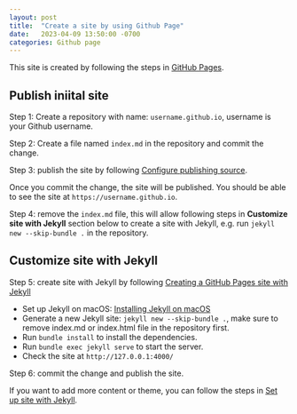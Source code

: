 ```yaml
---
layout: post
title:  "Create a site by using Github Page"
date:   2023-04-09 13:50:00 -0700
categories: Github page
---
```


This site is created by following the steps in [GitHub Pages](https://docs.github.com/en/pages).

## Publish iniital site
Step 1: Create a repository with name: `username.github.io`, username is your Github username.

Step 2: Create a file named `index.md` in the repository and commit the change.

Step 3: publish the site by following [Configure publishing source](https://docs.github.com/en/pages/getting-started-with-github-pages/configuring-a-publishing-source-for-your-github-pages-site).

Once you commit the change, the site will be published. You should be able to see the site at `https://username.github.io`.

Step 4: remove the `index.md` file, this will allow following steps in **Customize site with Jekyll** section below to create a site with Jekyll, e.g. run `jekyll new --skip-bundle .` in the repository.

## Customize site with Jekyll
Step 5: create site with Jekyll by following [Creating a GitHub Pages site with Jekyll](https://docs.github.com/en/pages/setting-up-a-github-pages-site-with-jekyll/creating-a-github-pages-site-with-jekyll)

- Set up Jekyll on macOS: [Installing Jekyll on macOS](https://jekyllrb.com/docs/installation/macos/)
- Generate a new Jekyll site: `jekyll new --skip-bundle .`, make sure to remove index.md or index.html file in the repository first.
- Run `bundle install` to install the dependencies.
- Run `bundle exec jekyll serve` to start the server.
- Check the site at `http://127.0.0.1:4000/`

Step 6: commit the change and publish the site.

If you want to add more content or theme, you can follow the steps in [Set up site with Jekyll](https://docs.github.com/en/pages/setting-up-a-github-pages-site-with-jekyll/about-github-pages-and-jekyll).
